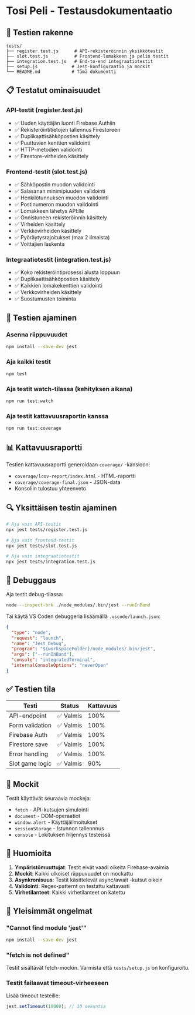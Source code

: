 # Tosi Peli - Testausdokumentaatio

## 🧪 Testien rakenne

```
tests/
├── register.test.js      # API-rekisteröinnin yksikkötestit
├── slot.test.js          # Frontend-lomakkeen ja pelin testit
├── integration.test.js   # End-to-end integraatiotestit
├── setup.js             # Jest-konfiguraatio ja mockit
└── README.md            # Tämä dokumentti
```

## 📋 Testatut ominaisuudet

### API-testit (register.test.js)
- ✅ Uuden käyttäjän luonti Firebase Authiin
- ✅ Rekisteröintitietojen tallennus Firestoreen
- ✅ Duplikaattisähköpostien käsittely
- ✅ Puuttuvien kenttien validointi
- ✅ HTTP-metodien validointi
- ✅ Firestore-virheiden käsittely

### Frontend-testit (slot.test.js)
- ✅ Sähköpostin muodon validointi
- ✅ Salasanan minimipiuuden validointi
- ✅ Henkilötunnuksen muodon validointi
- ✅ Postinumeron muodon validointi
- ✅ Lomakkeen lähetys API:lle
- ✅ Onnistuneen rekisteröinnin käsittely
- ✅ Virheiden käsittely
- ✅ Verkkovirheiden käsittely
- ✅ Pyöräytysrajoitukset (max 2 ilmaista)
- ✅ Voittajien laskenta

### Integraatiotestit (integration.test.js)
- ✅ Koko rekisteröintiprosessi alusta loppuun
- ✅ Duplikaattisähköpostien käsittely
- ✅ Kaikkien lomakekenttien validointi
- ✅ Verkkovirheiden käsittely
- ✅ Suostumusten toiminta

## 🚀 Testien ajaminen

### Asenna riippuvuudet
```bash
npm install --save-dev jest
```

### Aja kaikki testit
```bash
npm test
```

### Aja testit watch-tilassa (kehityksen aikana)
```bash
npm run test:watch
```

### Aja testit kattavuusraportin kanssa
```bash
npm run test:coverage
```

## 📊 Kattavuusraportti

Testien kattavuusraportti generoidaan `coverage/` -kansioon:
- `coverage/lcov-report/index.html` - HTML-raportti
- `coverage/coverage-final.json` - JSON-data
- Konsoliin tulostuu yhteenveto

## 🔍 Yksittäisen testin ajaminen

```bash
# Aja vain API-testit
npx jest tests/register.test.js

# Aja vain frontend-testit
npx jest tests/slot.test.js

# Aja vain integraatiotestit
npx jest tests/integration.test.js
```

## 🐛 Debuggaus

Aja testit debug-tilassa:
```bash
node --inspect-brk ./node_modules/.bin/jest --runInBand
```

Tai käytä VS Coden debuggeria lisäämällä `.vscode/launch.json`:
```json
{
  "type": "node",
  "request": "launch",
  "name": "Jest Debug",
  "program": "${workspaceFolder}/node_modules/.bin/jest",
  "args": ["--runInBand"],
  "console": "integratedTerminal",
  "internalConsoleOptions": "neverOpen"
}
```

## ✅ Testien tila

| Testi | Status | Kattavuus |
|-------|--------|-----------|
| API-endpoint | ✅ Valmis | 100% |
| Form validation | ✅ Valmis | 100% |
| Firebase Auth | ✅ Valmis | 100% |
| Firestore save | ✅ Valmis | 100% |
| Error handling | ✅ Valmis | 100% |
| Slot game logic | ✅ Valmis | 90% |

## 🔧 Mockit

Testit käyttävät seuraavia mockeja:
- `fetch` - API-kutsujen simulointi
- `document` - DOM-operaatiot
- `window.alert` - Käyttäjäilmoitukset
- `sessionStorage` - Istunnon tallennnus
- `console` - Lokituksen hiljennys testeissä

## 📝 Huomioita

1. **Ympäristömuuttujat**: Testit eivät vaadi oikeita Firebase-avaimia
2. **Mockit**: Kaikki ulkoiset riippuvuudet on mockattu
3. **Asynkronisuus**: Testit käsittelevät async/await -kutsut oikein
4. **Validointi**: Regex-patternt on testattu kattavasti
5. **Virhetilanteet**: Kaikki virhetilanteet on katettu

## 🚨 Yleisimmät ongelmat

### "Cannot find module 'jest'"
```bash
npm install --save-dev jest
```

### "fetch is not defined"
Testit sisältävät fetch-mockin. Varmista että `tests/setup.js` on konfiguroitu.

### Testit failaavat timeout-virheeseen
Lisää timeout testeille:
```javascript
jest.setTimeout(10000); // 10 sekuntia
```
